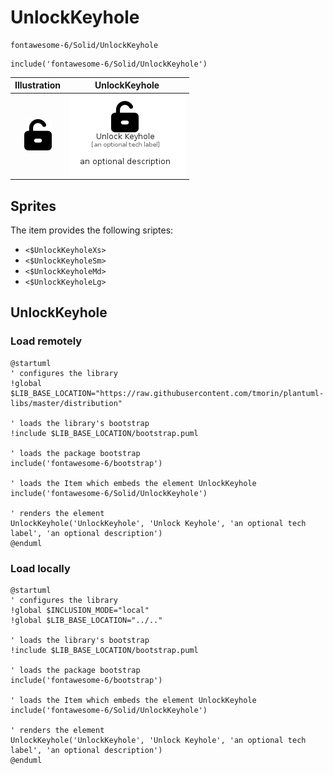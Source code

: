 # UnlockKeyhole


```text
fontawesome-6/Solid/UnlockKeyhole
```

```text
include('fontawesome-6/Solid/UnlockKeyhole')
```



| Illustration | UnlockKeyhole |
| :---: | :---: |
| ![illustration for Illustration](../../fontawesome-6/Solid/UnlockKeyhole.png) | ![illustration for UnlockKeyhole](../../fontawesome-6/Solid/UnlockKeyhole.Local.png) |



## Sprites
The item provides the following sriptes:

- `<$UnlockKeyholeXs>`
- `<$UnlockKeyholeSm>`
- `<$UnlockKeyholeMd>`
- `<$UnlockKeyholeLg>`





## UnlockKeyhole

### Load remotely
```plantuml
@startuml
' configures the library
!global $LIB_BASE_LOCATION="https://raw.githubusercontent.com/tmorin/plantuml-libs/master/distribution"

' loads the library's bootstrap
!include $LIB_BASE_LOCATION/bootstrap.puml

' loads the package bootstrap
include('fontawesome-6/bootstrap')

' loads the Item which embeds the element UnlockKeyhole
include('fontawesome-6/Solid/UnlockKeyhole')

' renders the element
UnlockKeyhole('UnlockKeyhole', 'Unlock Keyhole', 'an optional tech label', 'an optional description')
@enduml
```

### Load locally
```plantuml
@startuml
' configures the library
!global $INCLUSION_MODE="local"
!global $LIB_BASE_LOCATION="../.."

' loads the library's bootstrap
!include $LIB_BASE_LOCATION/bootstrap.puml

' loads the package bootstrap
include('fontawesome-6/bootstrap')

' loads the Item which embeds the element UnlockKeyhole
include('fontawesome-6/Solid/UnlockKeyhole')

' renders the element
UnlockKeyhole('UnlockKeyhole', 'Unlock Keyhole', 'an optional tech label', 'an optional description')
@enduml
```

